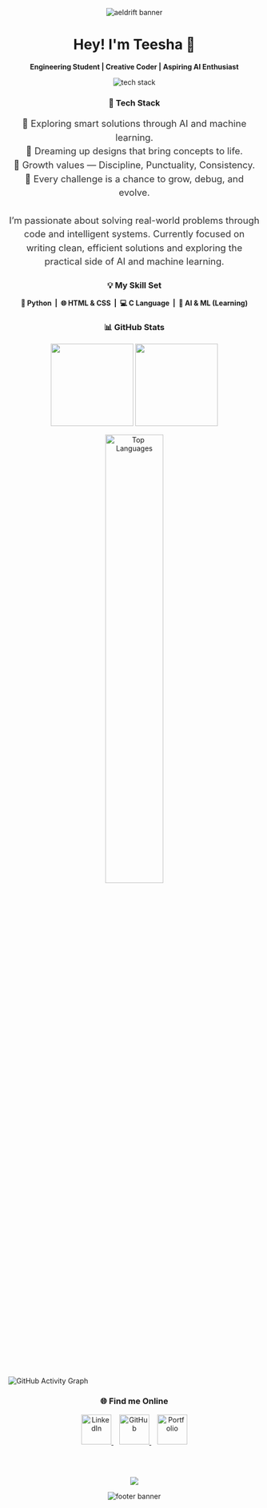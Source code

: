 <!-- About Me -->
<!-- Banner (Header) -->
<p align="center">
  <img src="https://capsule-render.vercel.app/api?type=waving&height=100&section=header&fontSize=48&fontColor=ffffff&color=0:4B0082,50:00C9A7,100:FFD700" alt="aeldrift banner" />
</p>


<!-- Greeting -->
<h1 align="center">Hey! I'm Teesha 👋</h1>
<p align="center"><b>Engineering Student | Creative Coder | Aspiring AI Enthusiast</b></p>

<!-- Tech Stack Icons -->
<p align="center">
  <img src="https://skillicons.dev/icons?i=html,css,python,figma,vscode&theme=light" alt="tech stack" />
</p>
<h3 align="center">🚀 Tech Stack</h3>

<!-- About Me -->
<p align="center" style="font-size: 1.15rem; color: #333; line-height: 1.5;">
🤖 Exploring smart solutions through AI and machine learning.<br>
🎨 Dreaming up designs that bring concepts to life.<br>
🚀 Growth values — Discipline, Punctuality, Consistency.<br>
  🧩 Every challenge is a chance to grow, debug, and evolve.<br><br>
I’m passionate about solving real-world problems through code and intelligent systems.  
Currently focused on writing clean, efficient solutions and exploring the practical side of AI and machine learning.
  
</p>

<!-- Skills Set -->
<h3 align="center">💡 My Skill Set</h3>
<p align="center">
  <b>🐍 Python &nbsp;|&nbsp; 🌐 HTML & CSS &nbsp;|&nbsp; 💻 C Language &nbsp;|&nbsp; 🤖 AI & ML (Learning)</b>
</p>



<!-- GitHub Stats -->
<h3 align="center">📊 GitHub Stats</h3>
<p align="center">
  <img src="https://github-readme-stats.vercel.app/api?username=aeldrift&show_icons=true&theme=transparent&hide_border=true&title_color=4B0082&icon_color=FFD700" height="165" />
  <img src="https://github-readme-streak-stats.herokuapp.com/?user=aeldrift&theme=transparent&hide_border=true&ring=00C9A7&currStreakLabel=FFD700" height="165" />
</p>



<div align="center">

  <!-- Left: GitHub Contributions Graph 
  <img src="https://github-readme-streak-stats.herokuapp.com/?user=aeldrift&theme=radical" alt="GitHub Streak" width="48%"/>  -->

<!-- Right: Most Used Languages -->
  <img src="https://github-readme-stats.vercel.app/api/top-langs/?username=aeldrift&layout=compact&theme=bright" alt="Top Languages" width="48%"/>

</div>


<!-- Activity Calendar
[![teesha's github activity graph](https://github-readme-activity-graph.vercel.app/graph?username=aeldrift&theme=react-dark)](https://github.com/ashutosh00710/github-readme-activity-graph) -->

![GitHub Activity Graph](https://github-readme-activity-graph.vercel.app/graph?username=aeldrift&bg_color=ffffff&color=000000&line=1f77b4&point=1f77b4&area=true&area_color=add8e6)



<!-- Contact Section -->
<h3 align="center">🌐 Find me Online</h3>
<p align="center">
  <a href="https://www.linkedin.com/in/teesha-jindal-79a27531a" target="_blank" rel="noopener noreferrer">
    <img src="https://img.icons8.com/color/50/linkedin.png" alt="LinkedIn" height="60"/>
  </a>
  &nbsp;&nbsp;
  <a href="https://github.com/aeldrift" target="_blank" rel="noopener noreferrer">
    <img src="https://img.icons8.com/ios-glyphs/50/000000/github.png" alt="GitHub" height="60"/>
  </a>
  &nbsp;&nbsp;
  <a href="#" title="Portfolio">
    <img src="https://img.icons8.com/fluency/50/portfolio.png" alt="Portfolio" height="60"/>
  </a>
</p>

<br>
<br>

  <!-- Animated Typing Line -->   
<p align="center">
  <img src="https://readme-typing-svg.demolab.com?font=JetBrains+Mono&size=40&duration=2000&pause=1000&color=#fffd74&center=true&vCenter=true&width=800&lines=Growth+is+my+goal!" />
</p>


<!--👀Profile Views 
![Profile Views](https://komarev.com/ghpvc/?username=aeldrift&color=blue&style=flat-square&align=end) -->



<!-- Footer Banner -->
<p align="center">
  <img src="https://capsule-render.vercel.app/api?type=waving&height=100&section=footer&fontSize=48&fontColor=ffffff&color=0:4B0082,50:00C9A7,100:FFD700" alt="footer banner" />
</p>
